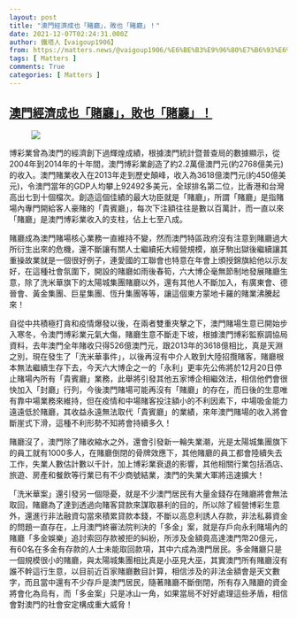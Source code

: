 ```yaml
---
layout: post
title: "澳門經濟成也「賭廳」，敗也「賭廳」！"
date: 2021-12-07T02:24:31.000Z
author: 鐵塔人【vaigoup1906】
from: https://matters.news/@vaigoup1906/%E6%BE%B3%E9%96%80%E7%B6%93%E6%BF%9F%E6%88%90%E4%B9%9F-%E8%B3%AD%E5%BB%B3-%E6%95%97%E4%B9%9F-%E8%B3%AD%E5%BB%B3-bafyreig4yllb6zp6ncolicxdhvjtbjax2ryclfwjhwutkkdacvazetpf2u
tags: [ Matters ]
comments: True
categories: [ Matters ]
---
```

<!--1638843871000-->
[澳門經濟成也「賭廳」，敗也「賭廳」！](https://matters.news/@vaigoup1906/%E6%BE%B3%E9%96%80%E7%B6%93%E6%BF%9F%E6%88%90%E4%B9%9F-%E8%B3%AD%E5%BB%B3-%E6%95%97%E4%B9%9F-%E8%B3%AD%E5%BB%B3-bafyreig4yllb6zp6ncolicxdhvjtbjax2ryclfwjhwutkkdacvazetpf2u)
------

<div>
<figure class="image"><img src="https://assets.matters.news/embed/3621ef93-ff2e-440d-abbe-1c5171e67592.jpeg" data-asset-id="3621ef93-ff2e-440d-abbe-1c5171e67592" referrerpolicy="no-referrer"><figcaption><span></span></figcaption></figure><p>博彩業曾為澳門的經濟創下過輝煌成績，根據澳門統計暨普查局的數據顯示，從2004年到2014年的十年間，澳門博彩業創造了約2.2萬億澳門元(約2768億美元)的收入。澳門賭業收入在2013年走到歷史顛峰，收入為3618億澳門元(約450億美元)，令澳門當年的GDP人均攀上92492多美元，全球排名第二位，比香港和台灣高出七到十個檔次。創造這個佳績的最大功臣就是「賭廳」，所謂「賭廳」是指賭場內專門開給客人豪賭的「貴賓廳」，每次下注額往往是數以百萬計，而一直以來「賭廳」是澳門博彩業收入的支柱，佔上七至八成。</p><p>賭廳成為澳門賭場核心業務一直維持不變，然而澳門特區政府沒有注意到賭廳過大所衍生出來的危機，還不斷讓有關人士繼續拓大經營規模，崩牙駒出獄後繼續讓其重操故業就是一個很好例子，連愛國的工聯會也特意在年會上頒授錦旗給他以示友好，在這種社會氛圍下，開設的賭廳如雨後春筍，六大博企毫無節制地發展賭廳生意，除了洗米華旗下的太陽城集團賭廳以外，還有其他人不斷加入，有廣東會、德晉會、黃金集團、巨星集團、恆升集團等等，讓這個東方蒙地卡羅的賭業沸騰起來！</p><p>自從中共積極打貪和疫情爆發以後，在兩者雙重夾擊之下，澳門賭場生意已開始步入寒冬，令澳門博彩業元氣大傷，賭廳生意不斷走下坡，根據澳門博彩監察調協局資料，去年澳門全年賭收只得526億澳門元，跟2013年的3618億相比，真是天淵之別，現在發生了「洗米華事件」，以後再沒有中介人敢到大陸招攬賭客，賭廳根本無法繼續生存下去，今天六大博企之一的「永利」更率先公佈將於12月20日停止賭場內所有「貴賓廳」業務，此舉將引發其他五家博企相繼效法，相信他們會很快加入「封廳」行列，今後澳門賭場可能再沒有「賭廳」的存在，而日後的生意唯有靠中場業務來維持，但在疫情和中場賭客投注額小的不利因素下，中場吸金能力遠遠低於賭廳，其收益永遠無法取代「貴賓廳」的業績，來年澳門賭場的收入將會斷崖式下滑，這種不利形勢不知將會持續多久！</p><p>賭廳沒了，澳門除了賭收縮水之外，還會引發新一輪失業潮，光是太陽城集團旗下的員工就有1000多人，在賭廳倒閉的骨牌效應下，其他賭廳的員工都會陸續失去工作，失業人數估計數以千計，加上博彩業衰退的影響，其他相關行業包括酒店、旅遊、房產和餐飲等行業已有不少商號結業，澳門的失業大軍將迅速擴大！</p><p>「洗米華案」還引發另一個隠憂，就是不少澳門居民有大量金錢存在賭廳將會無法取回，賭廳為了達到透過向賭客貸款來謀取暴利的目的，所以除了經營博彩生意外，還進行非法融資勾當來積累貸款本錢，不斷以高息利誘人存款，非法私募資金的問題一直存在，上月澳門終審法院判決的「多金」案，就是存戶向永利賭場內的賭廳「多金娛樂」追討索回存款被拒的糾紛，所涉及金額竟高達澳門幣20億元，有60名在多金有存款的人士未能取回款項，其中六成為澳門居民。多金賭廳只是一個規模很小的賭廳，與太陽城集團相比真是小巫見大巫，其實澳門所有賭廳沒有誰不幹這行生意，以目前近百家賭廳數目計算，相信涉及的非法金額會是天文數字，而且當中還有不少存戶是澳門居民，隨著賭廳不斷倒閉，所有存入賭廳的資金將會化為烏有，而「多金案」只是冰山一角，如果當局不好好處理這些矛盾，相信會對澳門的社會安定構成重大威脅！</p>
</div>
